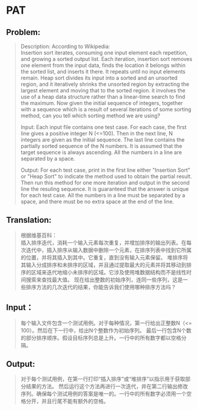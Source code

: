 # **PAT**
## Problem:
> Description:
> According to Wikipedia: <br>
> Insertion sort iterates, consuming one input element each repetition, and growing a sorted output list. Each iteration, insertion sort removes one element from the input data, finds the location it belongs within the sorted list, and inserts it there. It repeats until no input elements remain.
> Heap sort divides its input into a sorted and an unsorted region, and it iteratively shrinks the unsorted region by extracting the largest element and moving that to the sorted region. it involves the use of a heap data structure rather than a linear-time search to find the maximum.
> Now given the initial sequence of integers, together with a sequence which is a result of several iterations of some sorting method, can you tell which sorting method we are using?
> 
> Input:
> Each input file contains one test case.  For each case, the first line gives a positive integer N (<=100).  Then in the next line, N integers are given as the initial sequence.  The last line contains the partially sorted sequence of the N numbers.  It is assumed that the target sequence is always ascending.  All the numbers in a line are separated by a space.
> 
> Output:
> For each test case, print in the first line either "Insertion Sort" or "Heap Sort" to indicate the method used to obtain the partial result.  Then run this method for one more iteration and output in the second line the resuling sequence.  It is guaranteed that the answer is unique for each test case.  All the numbers in a line must be separated by a space, and there must be no extra space at the end of the line.
> 

## Translation:
> 根据维基百科：<br>
> 插入排序迭代，消耗一个输入元素每次重复，并增加排序的输出列表。在每次迭代中，插入排序从输入数据中删除一个元素，在排序列表中找到它所属的位置，并将其插入到其中。它重复，直到没有输入元素保留。
> 堆排序将其输入分成排序和未排序的区域，并且通过提取最大的元素并将其移动到排序的区域来迭代地缩小未排序的区域。它涉及使用堆数据结构而不是线性时间搜索来查找最大值。
> 现在给出整数的初始序列，连同一些序列，这是一些排序方法的几次迭代的结果，你能告诉我们使用哪种排序方法吗？


## Input：
> 每个输入文件包含一个测试用例。对于每种情况，第一行给出正整数N（<= 100）。然后在下一行中，给出N个整数作为初始序列。
> 最后一行包含N个数的部分排序顺序。假设目标序列总是上升。一行中的所有数字都以空格分隔。


## Output:
> 对于每个测试用例，在第一行打印“插入排序”或“堆排序”以指示用于获取部分结果的方法。
> 然后运行这个方法再进行一次迭代，并在第二行输出修改序列。确保每个测试用例的答案是唯一的。一行中的所有数字必须用一个空格分开，并且行尾不能有额外的空格。


